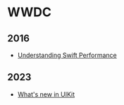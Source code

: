 # WWDC
## 2016
- [Understanding Swift Performance](https://github.com/julia0926/WWDC/blob/main/2016/Understanding%20Swift%20Performance.md)

## 2023
- [What's new in UIKit](https://github.com/julia0926/WWDC/blob/main/2023/What's%20new%20in%20UIKit.md)
